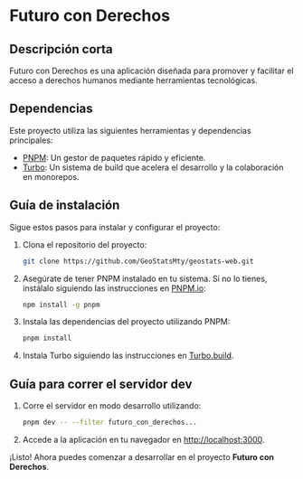 # Futuro con Derechos

## Descripción corta
Futuro con Derechos es una aplicación diseñada para promover y facilitar el acceso a derechos humanos mediante herramientas tecnológicas.

## Dependencias
Este proyecto utiliza las siguientes herramientas y dependencias principales:

- [PNPM](https://pnpm.io): Un gestor de paquetes rápido y eficiente.
- [Turbo](https://turbo.build/repo/docs/getting-started/installation): Un sistema de build que acelera el desarrollo y la colaboración en monorepos.

## Guía de instalación
Sigue estos pasos para instalar y configurar el proyecto:

1. Clona el repositorio del proyecto:
   ```bash
   git clone https://github.com/GeoStatsMty/geostats-web.git
   ```

2. Asegúrate de tener PNPM instalado en tu sistema. Si no lo tienes, instálalo siguiendo las instrucciones en [PNPM.io](https://pnpm.io/installation):
   ```bash
   npm install -g pnpm
   ```

3. Instala las dependencias del proyecto utilizando PNPM:
   ```bash
   pnpm install
   ```

4. Instala Turbo siguiendo las instrucciones en [Turbo.build](https://turbo.build/repo/docs/getting-started/installation).

## Guía para correr el servidor dev


1. Corre el servidor en modo desarrollo utilizando:
   ```bash
   pnpm dev -- --filter futuro_con_derechos...
   ```

2. Accede a la aplicación en tu navegador en [http://localhost:3000](http://localhost:3000).

¡Listo! Ahora puedes comenzar a desarrollar en el proyecto **Futuro con Derechos**.
